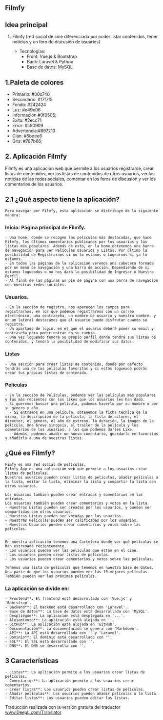 ## Filmfy

## Idea principal
1. Filmfy (red social de cine diferenciada por poder listar contenidos, tener noticias y un foro de discusión de usuarios)

    - Tecnologías: 
      - Front: Vue.js & Bootstrap
      - Back: Laravel & Python
      - Base de datos: MySQL

## 1.Paleta de colores

- Primario: #00c740
- Secundario: #f7f7f5
- Fondo: #242424
- Luz: #e49e06
- Información #0f0505;
- Éxito: #2ecc71
- Error: #c50909
- Advertencia:#897213
- Cian: #5bdee6
- Gris: #787b66;

  

## 2. Aplicación Filmfy

Filmfy es una aplicación web que permite a los usuarios registrarse, crear listas de contenidos, ver las listas de contenidos de otros usuarios, ver las noticias de las redes sociales, comentar en los foros de discusión y ver los comentarios de los usuarios.

## 2.1 ¿Qué aspecto tiene la aplicación?

    Para navegar por Filmfy, esta aplicación se distribuye de la siguiente manera:

### Inicio: Página principal de Filmfy.
    - Una home, donde se recogen las películas más destacadas, que hace Filmfy, los últimos comentarios publicados por los usuarios y las listas más populares. Además de esto, en la home obtenemos una barra de navegación para ver Películas Usuarios y Listas. Por último la posibilidad de Registrarnos si no lo estamos o Logearnos si ya lo estamos.
    - En todas las páginas de la aplicación veremos una cabecera formada por un menú de navegación y una barra de acción. Dependiendo de si estamos logueados o no nos dará la posibilidad de Ingresar o Nuestro Perfil.
    - Al final de las páginas un pie de página con una barra de navegación con nuestras redes sociales.

### Usuarios.
    - En la sección de registro, nos aparecen los campos para registrarnos, en los que podemos registrarnos con un correo electrónico, una contraseña, un nombre de usuario y nuestro nombre. y en un lateral destacamos que el usuario puede disfrutar cuando se registra.
    - Un apartado de login, en el que el usuario deberá poner su email y contraseña para poder entrar en su cuenta.
    - Una vez logueado tendrá su propio perfil donde tendrá sus listas de contenidos, y tendrá la posibilidad de modificar sus datos.
### Listas
    - Una sección para crear listas de contenido, donde por defecto tendrás una de tus películas favoritas y si estás logueado podrás crear tus propias listas de contenido.

### Películas
    - En la sección de Películas, podemos ver las películas más populares y las más recientes con los likes que los usuarios les han dado.
    - Si queremos buscar una película, podemos hacerlo por su nombre o por su género y año.
      - Si entramos en una película, obtenemos la ficha técnica de la misma, la descripción de la película, la lista de actores, el director, el género, el año de estreno, la duración, la imagen de la película. Una breve sinopsis, el trailer de la película y los comentarios de los usuarios, a los que podemos darles Like.
      - Además, podemos añadir un nuevo comentario, guardarlo en favoritos y añadirlo a una de nuestras listas.


## ¿Qué es Filmfy?

    Fimfy es una red social de películas.
    Filmfy App es una aplicación web que permite a los usuarios crear listas de películas.
    Nuestros usuarios pueden crear listas de películas, añadir películas a la lista, editar la lista, eliminar la lista y compartir la lista con otros usuarios.

    Los usuarios también pueden crear entradas y comentarios en las entradas.
    Los usuarios también pueden crear comentarios y votos en la lista.
    - Nuestras Listas pueden ser creadas por los usuarios, y pueden ser compartidas con otros usuarios.
    - Nuestras Listas pueden ser votadas por los usuarios.
    - Nuestras Películas pueden ser calificadas por los usuarios.
    - Nuestros Usuarios pueden crear comentarios y votos sobre las películas.

  
    En nuestra aplicación tenemos una Cartelera donde ver qué películas se han estrenado recientemente.
    - Los usuarios pueden ver las películas que están en el cine.
    - Los usuarios pueden crear listas de películas.
    - Los usuarios pueden crear comentarios y votos sobre las películas.
    
    Tenemos una lista de películas que tenemos en nuestra base de datos.
    Una parte de que los usuarios pueden ver las 10 mejores películas.
    También pueden ver las próximas películas.

    
### La aplicación se divide en:
    - Frontend**: El frontend está desarrollado con 'Vue.js' y 'Bootstrap'.
    - Backend**: El backend está desarrollado con 'Laravel'.
    - Base de datos**: La base de datos está desarrollada con 'MySQL'.
    - Despliegue**: La aplicación está desplegada en '...'.
    - Alojamiento**: La aplicación está alojada en ''.
    - GitHub**: La aplicación está alojada en 'GitHub'.
    - Documentación**: La documentación se genera con 'Markdown'.
    - API**: La API está desarrollada con '' y 'Laravel'.
    - Dominio**: El dominio está desarrollado con ''.
    - SSL**: El SSL está desarrollado con ''.
    - DNS**: El DNS se desarrolla con ''.

## 3 Características
    - Listas**: La aplicación permite a los usuarios crear listas de películas.
    - Comentarios**: La aplicación permite a los usuarios crear comentarios.
    - Crear listas**: Los usuarios pueden crear listas de películas.
    - Añadir películas**: Los usuarios pueden añadir películas a la lista.
    - Editar listas**: Los usuarios pueden editar las listas.

Traducción realizada con la versión gratuita del traductor www.DeepL.com/Translator